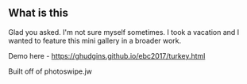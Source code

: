 ## What is this

Glad you asked. I'm not sure myself sometimes. I took a vacation and I wanted to feature this mini gallery in a broader work.

Demo here - https://ghudgins.github.io/ebc2017/turkey.html

Built off of photoswipe.jw